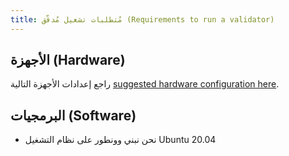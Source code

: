 ```yaml
---
title: مُتطلبات تشغيل مُدقّق (Requirements to run a validator)
---
```


## الأجهزة (Hardware)

راجع إعدادات الأجهزة التالية [suggested hardware configuration here](../../running-validator/validator-reqs.md).

## البرمجيات (Software)

- نحن نبني وونطور على نظام التشغيل Ubuntu 20.04
